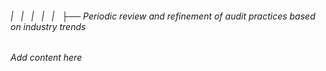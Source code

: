 ###### |   |   |   |   |   ├── Periodic review and refinement of audit practices based on industry trends

*Add content here*